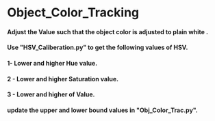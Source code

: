 # Object_Color_Tracking
#### Adjust the Value such that the object color is adjusted to plain white .
#### Use "HSV_Caliberation.py" to get the  following values of HSV.
#### 1- Lower and higher Hue value.
#### 2 - Lower and higher Saturation value.
#### 3 - Lower and higher of Value.
#### update the upper and lower bound values in "Obj_Color_Trac.py".
